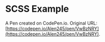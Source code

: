 # SCSS Example

A Pen created on CodePen.io. Original URL: [https://codepen.io/Alen245/pen/VwBzNRY](https://codepen.io/Alen245/pen/VwBzNRY).

